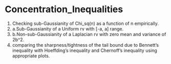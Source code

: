 # Concentration_Inequalities
1. Checking sub-Gaussianity of Chi_sq(n) as a function of n empirically.
2. a.Sub-Gaussianity of a Uniform rv with [-a, a] range.
2. b.Non-sub-Gaussianity of a Laplacian rv with zero mean and variance of 2b^2.   
3. comparing the sharpness/tightness of the tail bound due to Bennett’s inequality with Hoeffding’s inequality and Chernoff’s inequality using appropriate plots.
